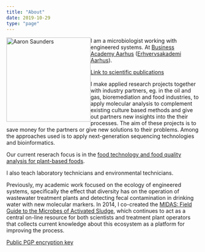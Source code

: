 ```yaml
---
title: "About"
date: 2019-10-29
type: "page"
---
```


<img src="/img/amsa-portrait-small.jpg" style="float:left" alt="Aaron Saunders" width="220"  class="headshot"/>

<p>I am a microbiologist working with engineered systems. At <a href= "http://baaa.dk">Business Academy Aarhus</a> (<a href= "http://eaaa.dk">Erhvervsakademi Aarhus</a>). </p>

[Link to scientific publications](http://bit.ly/ams_googlescholar) 

<p>I make applied research projects together with industry partners, eg. in the oil and gas, bioremediation and food industries, to apply molecular analysis to complement existing culture based methods and give out partners new insights into the their processes. The aim of these projects is to save money for the partners or give new solutions to their problems. Among the approaches used is to apply next-generation sequencing technologies and bioinformatics.</p>

Our current reserach focus is in the [food technology and food quality analysis for plant-based foods](https://www.eaviden.dk/project/plantebaseret-mad-storhitter-men-kan-det-holde/).

<p>I also teach laboratory technicians and environmental technicians.</p>

<p>Previously, my academic work focused on the ecology of engineered systems, specifically the effect that diversity has on the operation of wastewater treatment plants and  detecting fecal contamination in drinking water with new molecular markers. In 2014, I co-created the <a href="http://midasfieldguide.org/">MIDAS: Field Guide to the Microbes of Activated Sludge</a>, which continues to act as a central on-line resource for both scientists and treatment plant operators that collects current knowledge about this ecosystem as a platform for improving the process.</p>

[Public PGP encryption key](http://bit.ly/amspublicpgp)

